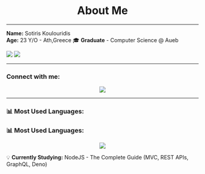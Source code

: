 <h1 align="center">About Me </h1>

---

**Name:** Sotiris Koulouridis  
**Age:** 23 Y/O - Ath,Greece 
🎓 **Graduate** - Computer Science @ Aueb

<span>
  <img src="https://img.shields.io/badge/AUEB-grey?style=for-the-badge" />
  <img src="https://img.shields.io/badge/computer--science-red?style=for-the-badge" />
</span>

---
### Connect with me:
<p align="center">
  <a href="www.linkedin.com/in/sotiriskoulouridis-2129a9334" target="_blank">
    <img src="https://img.shields.io/badge/-LinkedIn-blue?style=for-the-badge&logo=linkedin" />
  </a>
</p>

---

### 📊 Most Used Languages:
### 📊 Most Used Languages:

<p align="center">
  <img src="https://github-readme-stats.vercel.app/api/top-langs/?username=koulsotiris&langs_count=8&layout=compact&theme=dark&hide=Jupyter%20Notebook" />
</p>


💡 **Currently Studying:**  NodeJS - The Complete Guide (MVC, REST APIs, GraphQL, Deno)
  

